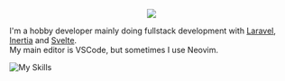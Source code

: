 <p align="center">
  <img src="https://streak-stats.demolab.com?user=TheBlckbird&theme=transparent&hide_border=true" />
</p>

I'm a hobby developer mainly doing fullstack development with [Laravel](https://laravel.com/), [Inertia](https://inertiajs.com/) and [Svelte](https://svelte.dev).  
My main editor is VSCode, but sometimes I use Neovim.

![My Skills](https://skillicons.dev/icons?i=html,css,scss,js,ts,svelte,rust,php,laravel,vscode,neovim&theme=light&perline=7)
